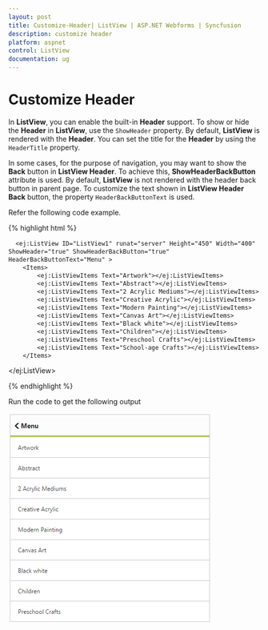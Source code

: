 ```yaml
---
layout: post
title: Customize-Header| ListView | ASP.NET Webforms | Syncfusion
description: customize header
platform: aspnet
control: ListView
documentation: ug
---
```


# Customize Header

In **ListView**, you can enable the built-in **Header** support. To show or hide the **Header** in **ListView**, use the `ShowHeader` property. By default, **ListView** is rendered with the **Header**. You can set the title for the **Header** by using the `HeaderTitle` property.

In some cases, for the purpose of navigation, you may want to show the **Back** button in **ListView Header**. To achieve this, **ShowHeaderBackButton** attribute is used. By default, **ListView** is not rendered with the header back button in parent page. To customize the text shown in **ListView Header Back** button, the property `HeaderBackButtonText` is used. 

Refer the following code example.

{% highlight html %}


      <ej:ListView ID="ListView1" runat="server" Height="450" Width="400" ShowHeader="true" ShowHeaderBackButton="true" HeaderBackButtonText="Menu" >
        <Items>
            <ej:ListViewItems Text="Artwork"></ej:ListViewItems>
            <ej:ListViewItems Text="Abstract"></ej:ListViewItems>
            <ej:ListViewItems Text="2 Acrylic Mediums"></ej:ListViewItems>
            <ej:ListViewItems Text="Creative Acrylic"></ej:ListViewItems>
            <ej:ListViewItems Text="Modern Painting"></ej:ListViewItems>
            <ej:ListViewItems Text="Canvas Art"></ej:ListViewItems>
            <ej:ListViewItems Text="Black white"></ej:ListViewItems>
            <ej:ListViewItems Text="Children"></ej:ListViewItems>
            <ej:ListViewItems Text="Preschool Crafts"></ej:ListViewItems>
            <ej:ListViewItems Text="School-age Crafts"></ej:ListViewItems>
        </Items>
 </ej:ListView>


    
{% endhighlight %}


Run the code to get the following output

![](Customize-Header_images/Customize-Header_img1.png) 

